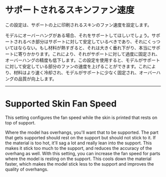 サポートされるスキンファン速度
====
この設定は、サポートの上に印刷されるスキンのファン速度を設定します。

モデルにオーバーハングがある場合、それをサポートしてほしいでしょう。サポートされるべき部分はサポートに対して安定しているべきであり、それにくっついてはならない。もし材料が熱すぎると、それは大きく垂れ下がり、本当にサポートに寄りかかります。これにより、それがサポートに対して過度に固定され、オーバーハングの精度も低下します。この設定を使用すると、モデルがサポートに対して安定している部分のファンの速度を上げることができます。これにより、材料はより速く冷却され、モデルがサポートに少なく固定され、オーバーハングの品質が向上します。

---

Supported Skin Fan Speed
====
This setting configures the fan speed while the skin is printed that rests on top of support.

Where the model has overhangs, you'll want that to be supported. The part that gets supported should rest on the support but should not stick to it. If the material is too hot, it'll sag a lot and really lean into the support. This makes it stick too much to the support, and reduces the accuracy of the overhang as well. With this setting, you can increase the fan speed for parts where the model is resting on the support. This cools down the material faster, which makes the model stick less to the support and improves the quality of overhangs.